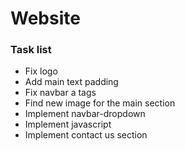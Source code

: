 # Website

### Task list

- Fix logo
- Add main text padding
- Fix navbar a tags
- Find new image for the main section
- Implement navbar-dropdown
- Implement javascript
- Implement contact us section
